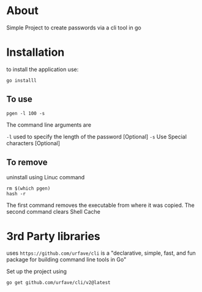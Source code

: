 # About 

Simple Project to create passwords via a cli tool in go

# Installation

to install the application use:
```
go installl
```
## To use

```
pgen -l 100 -s
```

The command line arguments are

`-l` used to specify the length of the password [Optional] 
`-s` Use Special characters [Optional]

## To remove

uninstall using Linuc command

```shell
rm $(which pgen)
hash -r
```

The first command removes the executable from where it was copied.
The second command clears Shell Cache

# 3rd Party libraries

uses `https://github.com/urfave/cli` is a "declarative, simple, fast, and fun package for building command line tools in Go"

Set up the project using

```shell
go get github.com/urfave/cli/v2@latest
```
